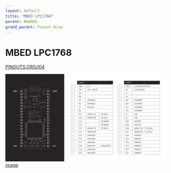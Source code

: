 ```yaml
---
layout: default
title: "MBED LPC1768"
parent: BOARDS
grand_parent: Pinout Area
---
```


# MBED LPC1768

<a href="https://www.PINOUTS.ORG/I04">PINOUTS.ORG/I04</a>

![image](./assets/92.png)  
[image](./assets/92.png)
